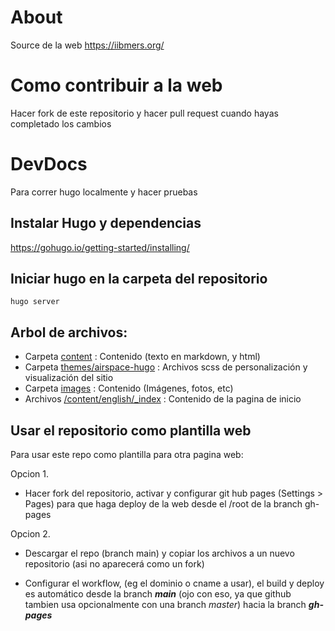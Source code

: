 
# About
Source de la web https://iibmers.org/

# Como contribuir a la web
Hacer fork de este repositorio y hacer pull request cuando hayas completado los cambios


# DevDocs
Para correr hugo localmente y hacer pruebas
## Instalar Hugo y dependencias

https://gohugo.io/getting-started/installing/

## Iniciar hugo en la carpeta del repositorio
`hugo server`

## Arbol de archivos: 
- Carpeta [content](https://github.com/IIBMErs/iibmers.github.io/tree/main/content) :  Contenido (texto en markdown, y html)
- Carpeta [themes/airspace-hugo](https://github.com/IIBMErs/iibmers.github.io/tree/main/themes/airspace-hugo) :  Archivos scss de personalización y visualización del sitio
- Carpeta [images](https://github.com/IIBMErs/iibmers.github.io/tree/main/static/images) :  Contenido (Imágenes, fotos, etc)
- Archivos [/content/english/_index](https://github.com/IIBMErs/iibmers.github.io/blob/main/content/english/_index.md) :  Contenido de la pagina de inicio

## Usar el repositorio como plantilla web
Para usar este repo como plantilla para otra pagina web: 

Opcion 1. 
- Hacer fork del repositorio, activar y configurar git hub pages (Settings > Pages) para que haga deploy de la web desde el /root de la branch gh-pages

Opcion 2. 
- Descargar el repo (branch main) y copiar los archivos a un nuevo repositorio (asi no aparecerá como un fork)

- Configurar el workflow, (eg el dominio o cname a usar), el build y deploy es automático desde la branch ***main*** (ojo con eso, ya que github tambien usa opcionalmente con una branch *master*) hacia la branch ***gh-pages***
